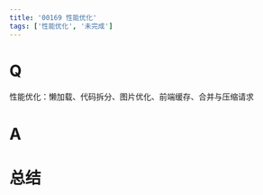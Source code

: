 ```yaml
---
title: '00169 性能优化'
tags: ['性能优化', '未完成']
---
```


# Q

性能优化：懒加载、代码拆分、图片优化、前端缓存、合并与压缩请求

# A



# 总结



<script>
  function func() {

  }
  
</script>